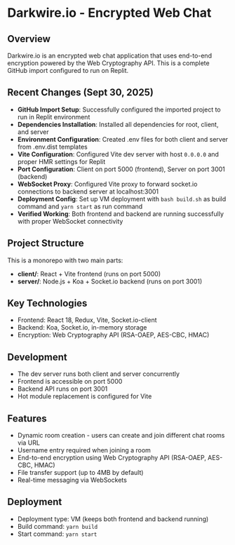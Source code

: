 # Darkwire.io - Encrypted Web Chat

## Overview
Darkwire.io is an encrypted web chat application that uses end-to-end encryption powered by the Web Cryptography API. This is a complete GitHub import configured to run on Replit.

## Recent Changes (Sept 30, 2025)
- **GitHub Import Setup**: Successfully configured the imported project to run in Replit environment
- **Dependencies Installation**: Installed all dependencies for root, client, and server
- **Environment Configuration**: Created .env files for both client and server from .env.dist templates
- **Vite Configuration**: Configured Vite dev server with host `0.0.0.0` and proper HMR settings for Replit
- **Port Configuration**: Client on port 5000 (frontend), Server on port 3001 (backend)
- **WebSocket Proxy**: Configured Vite proxy to forward socket.io connections to backend server at localhost:3001
- **Deployment Config**: Set up VM deployment with `bash build.sh` as build command and `yarn start` as run command
- **Verified Working**: Both frontend and backend are running successfully with proper WebSocket connectivity

## Project Structure
This is a monorepo with two main parts:
- **client/**: React + Vite frontend (runs on port 5000)
- **server/**: Node.js + Koa + Socket.io backend (runs on port 3001)

## Key Technologies
- Frontend: React 18, Redux, Vite, Socket.io-client
- Backend: Koa, Socket.io, in-memory storage
- Encryption: Web Cryptography API (RSA-OAEP, AES-CBC, HMAC)

## Development
- The dev server runs both client and server concurrently
- Frontend is accessible on port 5000
- Backend API runs on port 3001
- Hot module replacement is configured for Vite

## Features
- Dynamic room creation - users can create and join different chat rooms via URL
- Username entry required when joining a room
- End-to-end encryption using Web Cryptography API (RSA-OAEP, AES-CBC, HMAC)
- File transfer support (up to 4MB by default)
- Real-time messaging via WebSockets

## Deployment
- Deployment type: VM (keeps both frontend and backend running)
- Build command: `yarn build`
- Start command: `yarn start`

